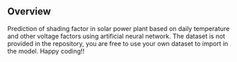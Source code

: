 ## Overview

Prediction of shading factor in solar power plant based on daily temperature and other voltage factors using artificial neural network. The dataset is not provided in the repository, you are free to use your own dataset to import in the model. Happy coding!!



